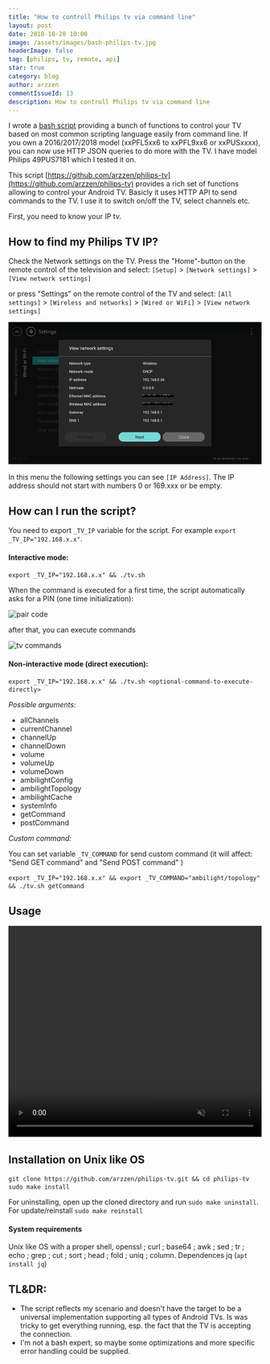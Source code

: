 ```yaml
---
title: "How to controll Philips tv via command line"
layout: post
date: 2018-10-20 10:00
image: /assets/images/bash-philips-tv.jpg
headerImage: false
tag: [philips, tv, remote, api]
star: true
category: blog
author: arzzen
commentIssueId: 13
description: How to controll Philips tv via command line
---
```



I wrote a [bash script](https://github.com/arzzen/philips-tv) providing a bunch of functions to control your TV based on most common scripting language easily from command line.
If you own a 2016/2017/2018 model (xxPFL5xx6 to xxPFL9xx6 or xxPUSxxxx), you can now use HTTP JSON queries to do more with the TV.
I have model Philips 49PUS7181 which I tested it on.

This script [https://github.com/arzzen/philips-tv](https://github.com/arzzen/philips-tv) provides a rich set of functions allowing to control your Android TV. 
Basicly it uses HTTP API to send commands to the TV. I use it to switch on/off the TV, select channels etc. 

First, you need to know your IP tv.

## How to find my Philips TV IP?

Check the Network settings on the TV. Press the "Home"-button on the remote control of the television and select:
`[Setup]` > `[Network settings]` > `[View network settings]`

or press "Settings" on the remote control of the TV and select:
`[All settings]` > `[Wireless and networks]` > `[Wired or WiFi]` > `[View network settings]`

<img src="/assets/images/Network_settings_android_1.png" alt="philips tv" />

In this menu the following settings you can see `[IP Address]`. The IP address should not start with numbers 0 or 169.xxx or be empty.

## How can I run the script?

You need to export `_TV_IP` variable for the script. For example `export _TV_IP="192.168.x.x"`.

#### Interactive mode:

```
export _TV_IP="192.168.x.x" && ./tv.sh 
```

When the command is executed for a first time, the script automatically asks for a PIN (one time initialization):

<img src="https://user-images.githubusercontent.com/6382002/39697398-1c09ab34-51f1-11e8-915a-7bad2f26ec28.png" alt="pair code" />

after that, you can execute commands

<img src="https://user-images.githubusercontent.com/6382002/39697521-770c3006-51f1-11e8-8ebb-6ac763ec2221.png" alt="tv commands" />

#### Non-interactive mode (direct execution):

```
export _TV_IP="192.168.x.x" && ./tv.sh <optional-command-to-execute-directly>
```

*Possible arguments:*

* allChannels 
* currentChannel 
* channelUp 
* channelDown 
* volume 
* volumeUp 
* volumeDown 
* ambilightConfig 
* ambilightTopology 
* ambilightCache 
* systemInfo 
* getCommand 
* postCommand

*Custom command:*

You can set variable `_TV_COMMAND` for send custom command (it will affect: "Send GET command" and "Send POST command" )

```
export _TV_IP="192.168.x.x" && export _TV_COMMAND="ambilight/topology" && ./tv.sh getCommand
```

## Usage

<video width="100%" height="420" controls="controls" muted="muted">
<source src="/assets/videos/remote_control.mp4" type="video/mp4">
</video>

## Installation on Unix like OS

```
git clone https://github.com/arzzen/philips-tv.git && cd philips-tv
sudo make install
```

For uninstalling, open up the cloned directory and run `sudo make uninstall`. For update/reinstall `sudo make reinstall`

#### System requirements

Unix like OS with a proper shell, openssl ; curl ; base64 ; awk ; sed ; tr ; echo ; grep ; cut ; sort ; head ; fold ; uniq ; column.
Dependences jq (`apt install jq`)

## TL&DR:

* The script reflects my scenario and doesn't have the target to be a universal implementation supporting all types of Android TVs. Is was tricky to get everything running, esp. the fact that the TV is accepting the connection.
* I'm not a bash expert, so maybe some optimizations and more specific error handling could be supplied.
